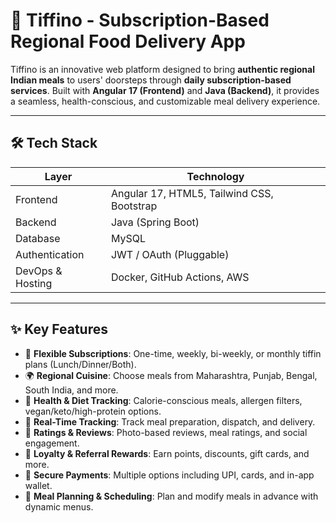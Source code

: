 # 🍱 Tiffino - Subscription-Based Regional Food Delivery App

Tiffino is an innovative web platform designed to bring **authentic regional Indian meals** to users' doorsteps through **daily subscription-based services**. Built with **Angular 17 (Frontend)** and **Java (Backend)**, it provides a seamless, health-conscious, and customizable meal delivery experience.

---

## 🛠️ Tech Stack

| Layer       | Technology         |
|-------------|--------------------|
| Frontend    | Angular 17, HTML5, Tailwind CSS, Bootstrap |
| Backend     | Java (Spring Boot) |
| Database    | MySQL |
| Authentication | JWT / OAuth (Pluggable) |
| DevOps & Hosting | Docker, GitHub Actions, AWS |

---

## ✨ Key Features

- 🔁 **Flexible Subscriptions**: One-time, weekly, bi-weekly, or monthly tiffin plans (Lunch/Dinner/Both).
- 🌍 **Regional Cuisine**: Choose meals from Maharashtra, Punjab, Bengal, South India, and more.
- 🥗 **Health & Diet Tracking**: Calorie-conscious meals, allergen filters, vegan/keto/high-protein options.
- 📲 **Real-Time Tracking**: Track meal preparation, dispatch, and delivery.
- 💬 **Ratings & Reviews**: Photo-based reviews, meal ratings, and social engagement.
- 🎁 **Loyalty & Referral Rewards**: Earn points, discounts, gift cards, and more.
- 🔐 **Secure Payments**: Multiple options including UPI, cards, and in-app wallet.
- 📅 **Meal Planning & Scheduling**: Plan and modify meals in advance with dynamic menus.
